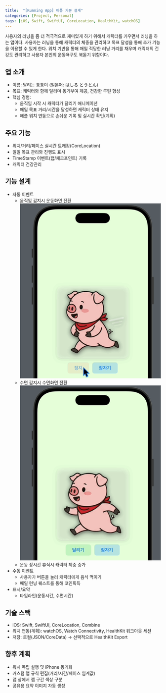 ```yaml
---
title:  "[Running App] 어플 기본 설계"
categories: [Project, Personal]
tags: [iOS, Swift, SwiftUI, CoreLocation, HealthKit, watchOS]
---
```


사용자의 러닝을 좀 더 적극적으로 재미있게 하기 위해서 캐릭터를 키우면서 러닝을 하는 앱이다. 사용자는 러닝을 통해 캐릭터의 체중을 관리하고 목표 달성을 통해 추가 기능을 이용할 수 있게 한다. 위치 기반을 통해 매일 적당한 러닝 거리를 채우며 캐릭터의 건강도 관리하고 사용자 본인의 운동욕구도 북돋기 위함이다.

## 앱 소개

- 이름: 달리는 퉁퉁이 (일본어: はしる とうとん)
- 목표: 캐릭터와 함께 달리며 동기부여 제공, 건강한 루틴 형성
- 핵심 경험:
  - 움직임 시작 시 캐릭터가 달리기 애니메이션
  - 매일 목표 거리/시간을 달성하면 캐릭터 상태 유지
  - 애플 워치 연동으로 손쉬운 기록 및 실시간 확인(계획)

## 주요 기능

- 위치/거리/페이스 실시간 트래킹(CoreLocation)
- 일일 목표 관리와 진행도 표시
- TimeStamp 이벤트(랩/체크포인트) 기록
- 캐릭터 건강관리

## 기능 설계

- 자동 이벤트
  - 움직임 감지시 운동화면 전환
  ![](/assets/image/9-8/2.gif)
  - 수면 감지시 수면화면 전환
  ![](/assets/image/9-8/1.gif)
  - 운동 장시간 휴식시 캐릭터 체중 증가
- 수동 이벤트
  - 사용자가 버튼을 눌러 캐릭터에게 음식 먹이기
  - 매일 런닝 퀘스트를 통해 코인획득
- 표시/요약
  - 타임라인(운동시간, 수면시간)


## 기술 스택

- iOS: Swift, SwiftUI, CoreLocation, Combine
- 워치 연동(계획): watchOS, Watch Connectivity, HealthKit 워크아웃 세션
- 저장: 로컬(JSON/CoreData) → 선택적으로 HealthKit Export

## 향후 계획

- 워치 독립 실행 및 iPhone 동기화
- 커스텀 랩 규칙 편집(거리/시간/페이스 임계값)
- 맵 상에서 랩 구간 색상 구분
- 공유용 요약 이미지 자동 생성
